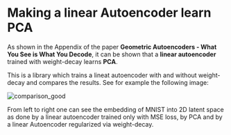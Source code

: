 # Making a linear Autoencoder learn PCA

As shown in the Appendix of the paper **Geometric Autoencoders - What You See is What You Decode**, it can be shown that a **linear autoencoder** trained with weight-decay learns **PCA**.

This is a library which trains a lineat autoencoder with and without weight-decay and compares the results. See for example the following image:

![comparison_good](https://user-images.githubusercontent.com/41115254/173034245-2b45b685-d8ca-4c65-916d-e477a40c5716.png)

From left to right one can see the embedding of MNIST into 2D latent space as done by a linear autoencoder trained only with MSE loss, by PCA and by a linear Autoencoder regularized via weight-decay.
